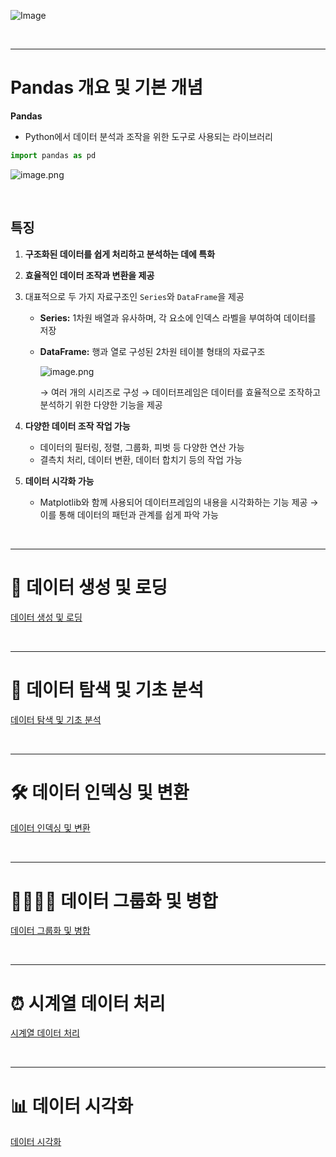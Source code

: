 ![Image](https://github.com/user-attachments/assets/5b69f659-1c01-4cd9-b8a1-59390e28ccd3)

<br/>

---

# Pandas 개요 및 기본 개념
**Pandas**
- Python에서 데이터 분석과 조작을 위한 도구로 사용되는 라이브러리

```python
import pandas as pd
```

![image.png](attachment:ca80c2dc-9964-4d75-9e86-c86525be2077:image.png)

<br/>

## 특징

1. **구조화된 데이터를 쉽게 처리하고 분석하는 데에 특화**
2. **효율적인 데이터 조작과 변환을 제공**
3. 대표적으로 두 가지 자료구조인 `Series`와 `DataFrame`을 제공
    - **Series:** 1차원 배열과 유사하며, 각 요소에 인덱스 라벨을 부여하여 데이터를 저장
    - **DataFrame:** 행과 열로 구성된 2차원 테이블 형태의 자료구조
        
        ![image.png](attachment:26e3550a-2a9c-45e1-8e22-a8f974776cb5:image.png)
        
        → 여러 개의 시리즈로 구성
        → 데이터프레임은 데이터를 효율적으로 조작하고 분석하기 위한 다양한 기능을 제공
        
4. **다양한 데이터 조작 작업 가능**
    - 데이터의 필터링, 정렬, 그룹화, 피벗 등 다양한 연산 가능
    - 결측치 처리, 데이터 변환, 데이터 합치기 등의 작업 가능
5. **데이터 시각화 가능**
    - Matplotlib와 함께 사용되어 데이터프레임의 내용을 시각화하는 기능 제공
        → 이를 통해 데이터의 패턴과 관계를 쉽게 파악 가능

<br/>

---

# 📝 데이터 생성 및 로딩
[데이터 생성 및 로딩](https://www.notion.so/190fa533e22e8023bbbdf0f323f67724?pvs=21)

<br/>

---

# 👀 데이터 탐색 및 기초 분석
[데이터 탐색 및 기초 분석](https://www.notion.so/190fa533e22e8071b387e3c9d9030a86?pvs=21)

<br/>

---

# 🛠️ 데이터 인덱싱 및 변환
[데이터 인덱싱 및 변환](https://www.notion.so/190fa533e22e801385dad36421220d3b?pvs=21)

<br/>

---

# 👨‍👨‍👦‍👦 데이터 그룹화 및 병합
[데이터 그룹화 및 병합](https://www.notion.so/190fa533e22e8087bdb8f42b731d930c?pvs=21)

<br/>

---

# ⏰ 시계열 데이터 처리
[시계열 데이터 처리](https://www.notion.so/190fa533e22e8007a247c5fe07fa15c7?pvs=21)

<br/>

---

# 📊 데이터 시각화
[데이터 시각화](https://www.notion.so/190fa533e22e808c9510e87e8ada99a3?pvs=21)
